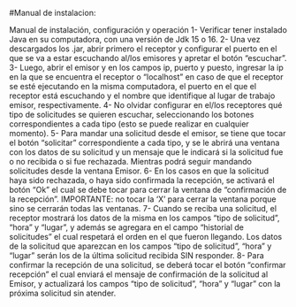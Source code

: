 #Manual de instalacion:

Manual de instalación, configuración y operación
1- Verificar tener instalado Java en su computadora, con una versión de Jdk 15 o 16. 
2- Una vez descargados los .jar, abrir primero el receptor y configurar el puerto en el que se va a estar escuchando al/los emisores y apretar el botón “escuchar”. 
3- Luego, abrir el emisor y en los campos ip, puerto y puesto, ingresar la ip en la que se encuentra el receptor o “localhost” en caso de que el receptor se esté ejecutando en la misma computadora, el puerto en el que el receptor está escuchando y el nombre que identifique al lugar de trabajo emisor, respectivamente.
4- No olvidar configurar en el/los receptores qué tipo de solicitudes se quieren escuchar, seleccionando los botones correspondientes a cada tipo (esto se puede realizar en cualquier momento).
5- Para mandar una solicitud desde el emisor, se tiene que tocar el botón “solicitar” correspondiente a cada tipo, y se le abrirá una ventana con los datos de su solicitud y un mensaje que le indicará si la solicitud fue o no recibida o si fue rechazada. Mientras podrá seguir mandando solicitudes desde la ventana Emisor.
6- En los casos en que la solicitud haya sido rechazada, o haya sido confirmada la recepción, se activará el botón “Ok” el cual se debe tocar para cerrar la ventana de “confirmación de la recepción”. IMPORTANTE: no tocar la ‘X’ para cerrar la ventana porque sino se cerrarán todas las ventanas.
7- Cuando se reciba una solicitud, el receptor mostrará los datos de la misma en los campos “tipo de solicitud”, “hora” y “lugar”, y además se agregara en el campo “historial de solicitudes” el cual respetará el orden en el que fueron llegando. Los datos de la solicitud que aparezcan en los campos “tipo de solicitud”, “hora” y “lugar” serán los de la última solicitud recibida SIN responder.
8- Para confirmar la recepción de una solicitud, se deberá tocar el botón “confirmar recepción” el cual enviará el mensaje de confirmación de la solicitud al Emisor, y actualizará los campos “tipo de solicitud”, “hora” y “lugar” con la próxima solicitud sin atender.
